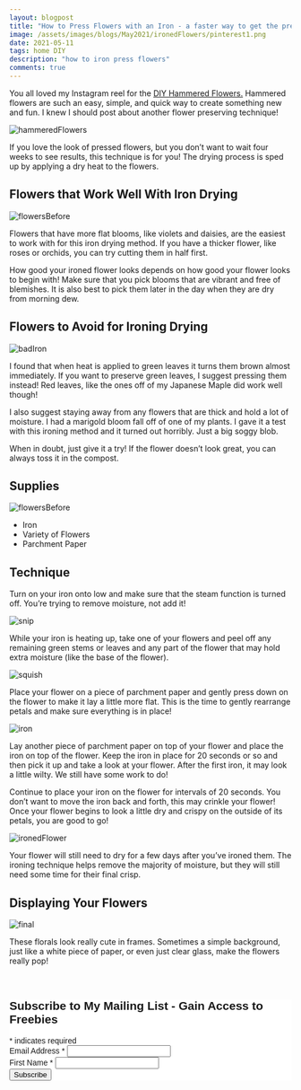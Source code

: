 ```yaml
---
layout: blogpost
title: "How to Press Flowers with an Iron - a faster way to get the pressed flower look"
image: /assets/images/blogs/May2021/ironedFlowers/pinterest1.png
date: 2021-05-11
tags: home DIY
description: "how to iron press flowers"
comments: true
---
```


You all loved my Instagram reel for the [DIY Hammered Flowers.](https://joyberrystudios.com/2021/04/15/hammeredFlowers.html) Hammered flowers are such an easy, simple, and quick way to create something new and fun. I knew I should post about another flower preserving technique!

![hammeredFlowers](/assets/images/blogs/April2021/hammeredFlowers/finalAngle.jpg)

If you love the look of pressed flowers, but you don’t want to wait four weeks to see results, this technique is for you! The drying process is sped up by applying a dry heat to the flowers.

## Flowers that Work Well With Iron Drying

![flowersBefore](/assets/images/blogs/May2021/ironedFlowers/ironedFlower2.jpg)

Flowers that have more flat blooms, like violets and daisies, are the easiest to work with for this iron drying method. If you have a thicker flower, like roses or orchids, you can try cutting them in half first. 

How good your ironed flower looks depends on how good your flower looks to begin with! Make sure that you pick blooms that are vibrant and free of blemishes. It is also best to pick them later in the day when they are dry from morning dew. 

## Flowers to Avoid for Ironing Drying

![badIron](/assets/images/blogs/May2021/ironedFlowers/badIron.jpg)

I found that when heat is applied to green leaves it turns them brown almost immediately. If you want to preserve green leaves, I suggest pressing them instead! Red leaves, like the ones off of my Japanese Maple did work well though!

I also suggest staying away from any flowers that are thick and hold a lot of moisture. I had a marigold bloom fall off of one of my plants. I gave it a test with this ironing method and it turned out horribly. Just a big soggy blob. 

When in doubt, just give it a try! If the flower doesn’t look great, you can always toss it in the compost. 

## Supplies

![flowersBefore](/assets/images/blogs/May2021/ironedFlowers/flowersBefore.jpg)

* Iron
* Variety of Flowers
* Parchment Paper

## Technique

Turn on your iron onto low and make sure that the steam function is turned off. You’re trying to remove moisture, not add it!

![snip](/assets/images/blogs/May2021/ironedFlowers/snip.jpg)

While your iron is heating up, take one of your flowers and peel off any remaining green stems or leaves and any part of the flower that may hold extra moisture (like the base of the flower). 

![squish](/assets/images/blogs/May2021/ironedFlowers/squish.jpg)

Place your flower on a piece of parchment paper and gently press down on the flower to make it lay a little more flat. This is the time to gently rearrange petals and make sure everything is in place!

![iron](/assets/images/blogs/May2021/ironedFlowers/iron.jpg)

Lay another piece of parchment paper on top of your flower and place the iron on top of the flower. Keep the iron in place for 20 seconds or so and then pick it up and take a look at your flower. After the first iron, it may look a little wilty. We still have some work to do!

Continue to place your iron on the flower for intervals of 20 seconds. You don’t want to move the iron back and forth, this may crinkle your flower! Once your flower begins to look a little dry and crispy on the outside of its petals, you are good to go! 

![ironedFlower](/assets/images/blogs/May2021/ironedFlowers/ironedFlower.jpg)

Your flower will still need to dry for a few days after you’ve ironed them. The ironing technique helps remove the majority of moisture, but they will still need some time for their final crisp.

## Displaying Your Flowers

![final](/assets/images/blogs/May2021/ironedFlowers/final.jpg)

These florals look really cute in frames. Sometimes a simple background, just like a white piece of paper, or even just clear glass, make the flowers really pop!




<br>

<!-- Begin Mailchimp Signup Form -->
<link href="//cdn-images.mailchimp.com/embedcode/classic-10_7.css" rel="stylesheet" type="text/css">
<style type="text/css">
    #mc_embed_signup{background:#fff; clear:left; font:14px Helvetica,Arial,sans-serif; }
    /* Add your own Mailchimp form style overrides in your site stylesheet or in this style block.
       We recommend moving this block and the preceding CSS link to the HEAD of your HTML file. */
</style>
<div id="mc_embed_signup">
<form action="https://Joyberrystudios.us1.list-manage.com/subscribe/post?u=eca5a397f2fb0d58dcb66315c&amp;id=99d28d5b5c" method="post" id="mc-embedded-subscribe-form" name="mc-embedded-subscribe-form" class="validate" target="_blank" novalidate>
    <div id="mc_embed_signup_scroll">
    <h2>Subscribe to My Mailing List - Gain Access to Freebies</h2>
<div class="indicates-required"><span class="asterisk">*</span> indicates required</div>
<div class="mc-field-group">
    <label for="mce-EMAIL">Email Address  <span class="asterisk">*</span>
</label>
    <input type="email" value="" name="EMAIL" class="required email" id="mce-EMAIL">
</div>
<div class="mc-field-group">
    <label for="mce-FNAME">First Name  <span class="asterisk">*</span>
</label>
    <input type="text" value="" name="FNAME" class="required" id="mce-FNAME">
</div>
    <div id="mce-responses" class="clear">
        <div class="response" id="mce-error-response" style="display:none"></div>
        <div class="response" id="mce-success-response" style="display:none"></div>
    </div>    <!-- real people should not fill this in and expect good things - do not remove this or risk form bot signups-->
    <div style="position: absolute; left: -5000px;" aria-hidden="true"><input type="text" name="b_eca5a397f2fb0d58dcb66315c_99d28d5b5c" tabindex="-1" value=""></div>
    <div class="clear"><input type="submit" value="Subscribe" name="subscribe" id="mc-embedded-subscribe" class="button"></div>
    </div>
</form>
</div>
<script type='text/javascript' src='//s3.amazonaws.com/downloads.mailchimp.com/js/mc-validate.js'></script><script type='text/javascript'>(function($) {window.fnames = new Array(); window.ftypes = new Array();fnames[0]='EMAIL';ftypes[0]='email';fnames[1]='FNAME';ftypes[1]='text';fnames[2]='LNAME';ftypes[2]='text';fnames[3]='ADDRESS';ftypes[3]='address';fnames[4]='PHONE';ftypes[4]='phone';fnames[5]='BIRTHDAY';ftypes[5]='birthday';fnames[6]='OPTIN';ftypes[6]='text';}(jQuery));var $mcj = jQuery.noConflict(true);</script>
<!--End mc_embed_signup-->

<br>
<br>

